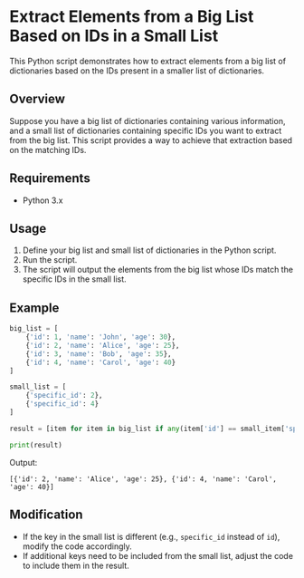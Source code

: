 # Extract Elements from a Big List Based on IDs in a Small List

This Python script demonstrates how to extract elements from a big list of dictionaries based on the IDs present in a smaller list of dictionaries. 

## Overview

Suppose you have a big list of dictionaries containing various information, and a small list of dictionaries containing specific IDs you want to extract from the big list. This script provides a way to achieve that extraction based on the matching IDs.

## Requirements

- Python 3.x

## Usage

1. Define your big list and small list of dictionaries in the Python script.
2. Run the script.
3. The script will output the elements from the big list whose IDs match the specific IDs in the small list.

## Example

```python
big_list = [
    {'id': 1, 'name': 'John', 'age': 30},
    {'id': 2, 'name': 'Alice', 'age': 25},
    {'id': 3, 'name': 'Bob', 'age': 35},
    {'id': 4, 'name': 'Carol', 'age': 40}
]

small_list = [
    {'specific_id': 2},
    {'specific_id': 4}
]

result = [item for item in big_list if any(item['id'] == small_item['specific_id'] for small_item in small_list)]

print(result)
```

Output:

```
[{'id': 2, 'name': 'Alice', 'age': 25}, {'id': 4, 'name': 'Carol', 'age': 40}]
```

## Modification

- If the key in the small list is different (e.g., `specific_id` instead of `id`), modify the code accordingly.
- If additional keys need to be included from the small list, adjust the code to include them in the result.

